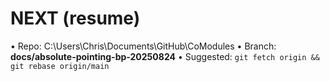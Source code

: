 # NEXT (resume)

• Repo: C:\Users\Chris\Documents\GitHub\CoModules
• Branch: **docs/absolute-pointing-bp-20250824**
• Suggested: `git fetch origin && git rebase origin/main`
